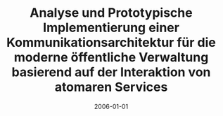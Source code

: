 ---
abstract: ''
authors:
- Armin Wandaller
date: '2006-01-01'
featured: false
links:
- name: Publik
  url: https://publik.tuwien.ac.at/showentry.php?ID=140882&lang=1
publication_types:
- '7'
publishDate: '2006-01-01'
title: Analyse und Prototypische Implementierung einer Kommunikationsarchitektur für
  die moderne öffentliche Verwaltung basierend auf der Interaktion von atomaren Services
url_pdf: ''
---